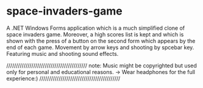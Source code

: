 # space-invaders-game

A .NET Windows Forms application which is a much simplified clone of space invaders game. Moreover, a high scores list is kept and which is shown with the press of a button on the second form which appears by the end of each game.
Movement by arrow keys and shooting by spcebar key.
Featuring music and shooting sound effects.


//////////////////////////////////////////
note: Music might be copyrighted but used only for personal and educational reasons.
-> Wear headphones for the full experience:)
//////////////////////////////////////////
